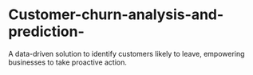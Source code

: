 # Customer-churn-analysis-and-prediction-
A data-driven solution to identify customers likely to leave, empowering businesses to take proactive action.
